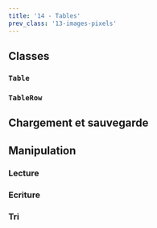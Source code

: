 ```yaml
---
title: '14 - Tables'
prev_class: '13-images-pixels'
---
```


## Classes
### `Table`
### `TableRow`
## Chargement et sauvegarde
## Manipulation
### Lecture
### Ecriture
### Tri

